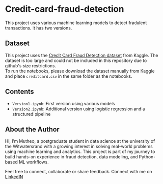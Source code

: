 # Credit-card-fraud-detection
This project uses various machine learning models to detect fradulent transactions.
It has two versions.

## Dataset
This project uses the [Credit Card Fraud Detection dataset](https://www.kaggle.com/datasets/mlg-ulb/creditcardfraud) from Kaggle.
The dataset is too large and could not be included in this repository due to github's size restrictions.  
To run the notebooks, please download the dataset manually from Kaggle and place `creditcard.csv` in the same folder as the notebooks.

## Contents
- `Version1.ipynb`: First version using various models
- `Version2.ipynb`: Additional version using logistic regression and a structured pipeline

## About the Author
Hi, I’m Mutheo, a postgraduate student in data science at the university of the Witwatersrand with a growing interest in solving real-world problems using machine learning and analytics. This project is part of my journey to build hands-on experience in fraud detection, data modeling, and Python-based ML workflows.

Feel free to connect, collaborate or share feedback.
Connect with me on [LinkedIN](https://www.linkedin.com/in/mutheo-mugabi-26174427b)


